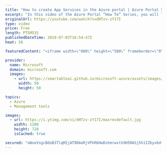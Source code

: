 ```yaml
---
title: "How to create App Services in the Azure portal | Azure Portal Series"
excerpt: "In this video of the Azure Portal “How To” Series, you will learn how to create web apps using the Azure App service in the Azure portal.   Try out these features in the Azure portal: https://portal.azure.com    Keep connected on Twitter: https://twitter.com/AzurePortal     And make sure to keep an eye"
originalUrl: https://youtube.com/watch?v=dHTzv-zY17I
type: video
price: Free
length: PT5M53S
publishedDateTime: 2019-07-03T16:54:47Z
heat: 56

featuredContent: "<iframe width=\"800\" height=\"500\" frameborder=\"0\" src=\"https://www.youtube.com/embed/dHTzv-zY17I\" allow=\"accelerometer; autoplay; encrypted-media; gyroscope; picture-in-picture\" allowfullscreen></iframe>"

provider:
  name: Microsoft
  domain: microsoft.com
  images:
    - url: https://smartableai.github.io/microsoft-azure/assets/images/organizations/microsoft.com-50x50.jpg
      width: 50
      height: 50

topics:
  - Azure
  - Management tools

images:
  - url: https://i.ytimg.com/vi/dHTzv-zY17I/maxresdefault.jpg
    width: 1280
    height: 720
    isCached: true

secured: "oWxeVsgcBdoB3TlqM2jAT90AeRjVPkR6HwDshmrwxtVdH5RASj5h1IZbyv6d+YyoP6yRgbiV2WQKx6n7O6JWkvX0El2unioMAvdWUJI7jXh0UOlESmPZUdq3liS+PcNvxUqfVBu7ut9GGXi6BZNW5ApPJEg003CJqcpuejeXFizjGxUCi2FKwjmUNjKT3P3hgaSVcgn35lTqRcwGQN5csu3JiaFrxaGb0GABcJ5SrzmxuDaBCceJTt1WR5ro/JQGMpLTaasHgogwNpAm4aXze3h2XwUVnGuCrLx+/gw4qj65hGWhbA2pya7pwVbcvECKfRLJtvqyuf01DXoRNcbp5oynR+i4ANoHgbQAG1CD7K3AycUJ+8j5cNlNacDH07UH1tXSvtit2eWxfr0r4kF4WVJvM6zxIsV0cqVd6FTXQ6I=;n3Y9zvRiM4Q7ks2EfWytng=="
---
```


